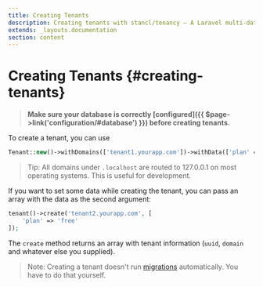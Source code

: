 ```yaml
---
title: Creating Tenants
description: Creating tenants with stancl/tenancy — A Laravel multi-database tenancy package that respects your code..
extends: _layouts.documentation
section: content
---
```


# Creating Tenants {#creating-tenants}

> **Make sure your database is correctly [configured]({{ $page->link('configuration/#database') }}) before creating tenants.**

To create a tenant, you can use

```php
Tenant::new()->withDomains(['tenant1.yourapp.com'])->withData(['plan' => 'free'])->save();
```

> Tip: All domains under `.localhost` are routed to 127.0.0.1 on most operating systems. This is useful for development.

If you want to set some data while creating the tenant, you can pass an array with the data as the second argument:

```php
tenant()->create('tenant2.yourapp.com', [
    'plan' => 'free'
]);
```

The `create` method returns an array with tenant information (`uuid`, `domain` and whatever else you supplied).

> Note: Creating a tenant doesn't run [migrations](https://stancl-tenancy.netlify.com/docs/console-commands/#migrate) automatically. You have to do that yourself.